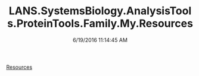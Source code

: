 ﻿---
title: LANS.SystemsBiology.AnalysisTools.ProteinTools.Family.My.Resources
date: 6/19/2016 11:14:45 AM
---

[Resources](T-LANS.SystemsBiology.AnalysisTools.ProteinTools.Family.My.Resources.Resources.html)
